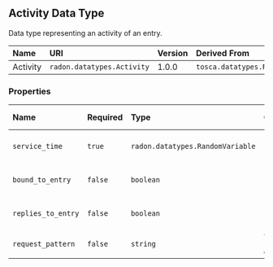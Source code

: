 ## Activity Data Type

Data type representing an activity of an entry.

| Name | URI | Version | Derived From |
|:---- |:--- |:------- |:------------ |
| Activity | `radon.datatypes.Activity` | 1.0.0 | `tosca.datatypes.Root` |

### Properties

| Name | Required | Type | Constraint | Default Value | Description |
|:---- |:-------- |:---- |:---------- |:------------- |:----------- |
| `service_time` | `true` | `radon.datatypes.RandomVariable` |   |   | Service time in seconds |
| `bound_to_entry` | `false` | `boolean` |   |   | True if it is bound to the entry |
| `replies_to_entry` | `false` | `boolean` |   |   | True if it replies to the entry |
| `request_pattern` | `false` | `string` | `valid_values: [stochastic, deterministic]` |   | Request pattern |
